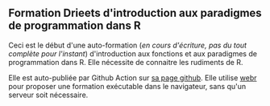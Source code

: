 ## Formation Drieets d'introduction aux paradigmes de programmation dans R

Ceci est le début d'une auto-formation (*en cours d'écriture, pas du tout complète pour l'instant*) d'introduction aux fonctions et aux paradigmes de programmation dans R. Elle nécessite de connaitre les rudiments de R.

Elle est auto-publiée par Github Action sur [sa page github](https://arnaud-feldmann.github.io/formation_r_drieets_paradigmes/). Elle utilise [webr](https://github.com/r-wasm/webr.git) pour proposer une formation exécutable dans le navigateur, sans qu'un serveur soit nécessaire.
